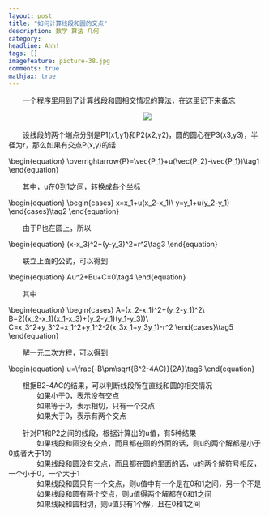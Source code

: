 ```yaml
---
layout: post
title: "如何计算线段和圆的交点"
description: 数学 算法 几何
category: 
headline: Ahh!
tags: []
imagefeature: picture-38.jpg
comments: true
mathjax: true
---
```




　　一个程序里用到了计算线段和圆相交情况的算法，在这里记下来备忘




　　　　　　　　　　　　　　　　　　　![][1]




　　设线段的两个端点分别是P1(x1,y1)和P2(x2,y2)，圆的圆心在P3(x3,y3)，半径为r，那么如果有交点P(x,y)的话




\begin{equation}
\overrightarrow{P}=\vec{P_1}+u(\vec{P_2}-\vec{P_1})\tag1
\end{equation}




　　其中，u在0到1之间，转换成各个坐标




\begin{equation}
\begin{cases}
x=x_1+u(x_2-x_1)\\
y=y_1+u(y_2-y_1)
\end{cases}\tag2
\end{equation} 




　　由于P也在圆上，所以




\begin{equation}
(x-x_3)^2+(y-y_3)^2=r^2\tag3
\end{equation}




　　联立上面的公式，可以得到




\begin{equation}
Au^2+Bu+C=0\tag4
\end{equation} 




　　其中




\begin{equation}
\begin{cases}
A=(x_2-x_1)^2+(y_2-y_1)^2\\<br />
B=2((x_2-x_1)(x_1-x_3)+(y_2-y_1)(y_1-y_3))\\<br />
C=x_3^2+y_3^2+x_1^2+y_1^2-2(x_3x_1+y_3y_1)-r^2
\end{cases}\tag5
\end{equation} 




　　解一元二次方程，可以得到




\begin{equation}
u=\frac{-B\pm\sqrt{B^2-4AC}}{2A}\tag6
\end{equation}




　　根据B2-4AC的结果，可以判断线段所在直线和圆的相交情况<br>
　　　　如果小于0，表示没有交点<br>
　　　　如果等于0，表示相切，只有一个交点<br>
　　　　如果大于0，表示有两个交点<br>



　　针对P1和P2之间的线段，根据计算出的u值，有5种结果<br>
　　　　如果线段和圆没有交点，而且都在圆的外面的话，则u的两个解都是小于0或者大于1的<br>
　　　　如果线段和圆没有交点，而且都在圆的里面的话，u的两个解符号相反，一个小于0，一个大于1<br>
　　　　如果线段和圆只有一个交点，则u值中有一个是在0和1之间，另一个不是<br>
　　　　如果线段和圆有两个交点，则u值得两个解都在0和1之间<br>
　　　　如果线段和圆相切，则u值只有1个解，且在0和1之间<br>




  [1]: http://thecodeway.com/blog/wp-content/uploads/2015/01/csi.gif